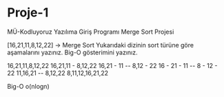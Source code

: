 # Proje-1
MÜ-Kodluyoruz Yazılıma Giriş Programı Merge Sort Projesi

[16,21,11,8,12,22] -> Merge Sort
Yukarıdaki dizinin sort türüne göre aşamalarını yazınız.
Big-O gösterimini yazınız.

16,21,11,8,12,22 
16,21,11   -   8,12,22
16,21 - 11  --  8,12 - 22
16 - 21 - 11  --  8 - 12 - 22
11,16,21  --  8,12,22
8,11,12,16,21,22

Big-O o(nlogn)
